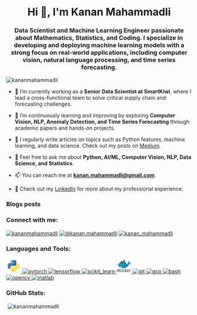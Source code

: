 <h1 align="center">Hi 👋, I'm Kanan Mahammadli</h1>
<h3 align="center">Data Scientist and Machine Learning Engineer passionate about Mathematics, Statistics, and Coding. I specialize in developing and deploying machine learning models with a strong focus on real-world applications, including computer vision, natural language processing, and time series forecasting.</h3>

<p align="left"> <img src="https://komarev.com/ghpvc/?username=kananmahammadli&label=Profile%20views&color=0e75b6&style=flat" alt="kananmahammadli" /> </p>

- 🔭 I’m currently working as a **Senior Data Scientist at SmartKiwi**, where I lead a cross-functional team to solve critical supply chain and forecasting challenges.

- 🌱 I’m continuously learning and improving by exploring **Computer Vision, NLP, Anomaly Detection, and Time Series Forecasting** through academic papers and hands-on projects.

- 📝 I regularly write articles on topics such as Python features, machine learning, and data science. Check out my posts on [Medium](https://medium.com/@kanan.mahammadli).

- 💬 Feel free to ask me about **Python, AI/ML, Computer Vision, NLP, Data Science, and Statistics**.

- 📫 You can reach me at **kanan.mahammadli@gmail.com**.

- 📄 Check out my [LinkedIn](https://www.linkedin.com/in/kananmahammadli/) for more about my professional experience.

### Blogs posts
<!-- BLOG-POST-LIST:START -->
<!-- BLOG-POST-LIST:END -->

<h3 align="left">Connect with me:</h3>
<p align="left">
<a href="https://linkedin.com/in/kananmahammadli" target="blank"><img align="center" src="https://raw.githubusercontent.com/rahuldkjain/github-profile-readme-generator/master/src/images/icons/Social/linked-in-alt.svg" alt="kananmahammadli" height="30" width="40" /></a>
<a href="https://medium.com/@kanan.mahammadli" target="blank"><img align="center" src="https://raw.githubusercontent.com/rahuldkjain/github-profile-readme-generator/master/src/images/icons/Social/medium.svg" alt="@kanan.mahammadli" height="30" width="40" /></a>
<a href="https://www.hackerrank.com/kanan_mahammadli" target="blank"><img align="center" src="https://raw.githubusercontent.com/rahuldkjain/github-profile-readme-generator/master/src/images/icons/Social/hackerrank.svg" alt="kanan_mahammadli" height="30" width="40" /></a>
</p>

<h3 align="left">Languages and Tools:</h3>
<p align="left">
  <a href="https://www.python.org" target="_blank" rel="noreferrer"> <img src="https://raw.githubusercontent.com/devicons/devicon/master/icons/python/python-original.svg" alt="python" width="40" height="40"/> </a>
  <a href="https://pytorch.org/" target="_blank" rel="noreferrer"> <img src="https://www.vectorlogo.zone/logos/pytorch/pytorch-icon.svg" alt="pytorch" width="40" height="40"/> </a>
  <a href="https://www.tensorflow.org" target="_blank" rel="noreferrer"> <img src="https://www.vectorlogo.zone/logos/tensorflow/tensorflow-icon.svg" alt="tensorflow" width="40" height="40"/> </a>
  <a href="https://scikit-learn.org/" target="_blank" rel="noreferrer"> <img src="https://upload.wikimedia.org/wikipedia/commons/0/05/Scikit_learn_logo_small.svg" alt="scikit_learn" width="40" height="40"/> </a>
  <a href="https://www.docker.com/" target="_blank" rel="noreferrer"> <img src="https://raw.githubusercontent.com/devicons/devicon/master/icons/docker/docker-original-wordmark.svg" alt="docker" width="40" height="40"/> </a>
  <a href="https://git-scm.com/" target="_blank" rel="noreferrer"> <img src="https://www.vectorlogo.zone/logos/git-scm/git-scm-icon.svg" alt="git" width="40" height="40"/> </a>
  <a href="https://cloud.google.com" target="_blank" rel="noreferrer"> <img src="https://www.vectorlogo.zone/logos/google_cloud/google_cloud-icon.svg" alt="gcp" width="40" height="40"/> </a>
  <a href="https://www.gnu.org/software/bash/" target="_blank" rel="noreferrer"> <img src="https://www.vectorlogo.zone/logos/gnu_bash/gnu_bash-icon.svg" alt="bash" width="40" height="40"/> </a>
  <a href="https://opencv.org/" target="_blank" rel="noreferrer"> <img src="https://www.vectorlogo.zone/logos/opencv/opencv-icon.svg" alt="opencv" width="40" height="40"/> </a>
  <a href="https://www.mathworks.com/" target="_blank" rel="noreferrer"> <img src="https://upload.wikimedia.org/wikipedia/commons/2/21/Matlab_Logo.png" alt="matlab" width="40" height="40"/> </a>
</p>

<h3 align="left">GitHub Stats:</h3>
<p>&nbsp;<img align="center" src="https://github-readme-stats.vercel.app/api?username=kananmahammadli&show_icons=true&locale=en" alt="kananmahammadli" /></p>
